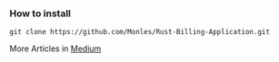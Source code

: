 ### How to install

```
git clone https://github.com/Monles/Rust-Billing-Application.git
```

More Articles in [Medium](https://medium.com/@MonlesYen)
